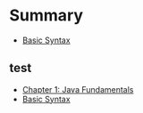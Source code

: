 # Summary


- [Basic Syntax](./Java-Fundamentals/Basic-Syntax.md)
## test
- [Chapter 1: Java Fundamentals](./Java-Fundamentals/Java-For-Robotics.md)
- [Basic Syntax](./Java-Fundamentals/Basic-Syntax.md)
  
